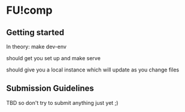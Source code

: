 FU!comp
=======

Getting started
---------------
In theory:
    make dev-env

should get you set up and
    make serve

should give you a local instance which will update as you change files

Submission Guidelines
---------------------
TBD so don't try to submit anything just yet ;)
